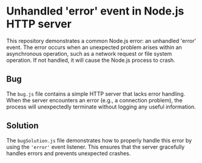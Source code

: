 # Unhandled 'error' event in Node.js HTTP server

This repository demonstrates a common Node.js error: an unhandled 'error' event. The error occurs when an unexpected problem arises within an asynchronous operation, such as a network request or file system operation.  If not handled, it will cause the Node.js process to crash.

## Bug
The `bug.js` file contains a simple HTTP server that lacks error handling.  When the server encounters an error (e.g., a connection problem), the process will unexpectedly terminate without logging any useful information.

## Solution
The `bugSolution.js` file demonstrates how to properly handle this error by using the `'error'` event listener. This ensures that the server gracefully handles errors and prevents unexpected crashes.